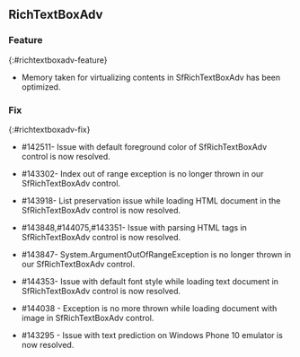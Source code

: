 ## RichTextBoxAdv

### Feature
{:#richtextboxadv-feature}

* Memory taken for virtualizing contents in SfRichTextBoxAdv has been optimized.

### Fix
{:#richtextboxadv-fix}

* \#142511- Issue with default foreground color of SfRichTextBoxAdv control is now resolved.

* \#143302- Index out of range exception is no longer thrown in our SfRichTextBoxAdv control.

* \#143918- List preservation issue while loading HTML document in the SfRichTextBoxAdv control is now resolved.

* \#143848,\#144075,\#143351- Issue with parsing HTML tags in SfRichTextBoxAdv control is now resolved.

* \#143847- System.ArgumentOutOfRangeException is no longer thrown in our SfRichTextBoxAdv control.

* \#144353- Issue with default font style while loading text document in SfRichTextBoxAdv control is now resolved.

* \#144038 - Exception is no more thrown while loading document with image in SfRichTextBoxAdv control.

* \#143295 - Issue with text prediction on Windows Phone 10 emulator is now resolved.
